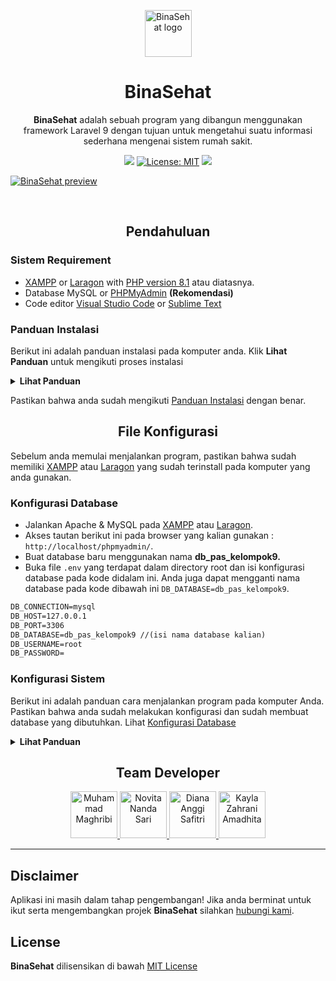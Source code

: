 <p align="center">
  <a href="https://getstisla.com">
    <img src="https://raw.githubusercontent.com/muhammedia/binasehat/main/image/logo.png" alt="BinaSehat logo" width="75" height="75">
  </a>
</p>

<h1 align="center">BinaSehat</h1>

<span align="center">

**BinaSehat** adalah sebuah program yang dibangun menggunakan framework Laravel 9 dengan tujuan untuk mengetahui suatu informasi sederhana mengenai sistem rumah sakit.

[![](https://img.shields.io/badge/Berikan-Apresiasi-red)](https://trakteer.id/anteikudevs?quantity=1)
[![License: MIT](https://img.shields.io/badge/License-MIT-blue.svg)](https://github.com/muhammedia/binasehat/blob/main/LICENSE)
[![](https://img.shields.io/badge/Developer%20by-Muham-purple)](https://anteiku.tech/)

</span>

[![BinaSehat preview](https://raw.githubusercontent.com/muhammedia/binasehat/main/image/home.png)](https://muhampedia.tech)

<br>

<h2 align="center">Pendahuluan</h2>

### Sistem Requirement
- [XAMPP](https://www.apachefriends.org/download.html) or [Laragon](https://laragon.org/) with [PHP version 8.1](https://www.php.net/downloads) atau diatasnya.
- Database MySQL or [PHPMyAdmin](https://www.phpmyadmin.net/) **(Rekomendasi)**
- Code editor [Visual Studio Code](https://code.visualstudio.com/) or [Sublime Text](https://www.sublimetext.com/)

### Panduan Instalasi
Berikut ini adalah panduan instalasi pada komputer anda. Klik **Lihat Panduan** untuk mengikuti proses instalasi
<details><summary><b>Lihat Panduan</b></summary>

- Clone repo ini melalui **[git bash](https://git-scm.com/downloads)** : `git clone https://github.com/muhammedia/binasehat.git`
- Ekstrak file **binasehat.zip** yang sudah kalian clone melalui tautan diatas ini
- Done

</details>

Pastikan bahwa anda sudah mengikuti [Panduan Instalasi](#panduan-instalasi) dengan benar.

<h2 align="center">File Konfigurasi</h2>

Sebelum anda memulai menjalankan program, pastikan bahwa sudah memiliki [XAMPP](https://www.apachefriends.org/download.html) atau [Laragon](https://laragon.org/) yang sudah terinstall pada komputer yang anda gunakan.

### Konfigurasi Database

- Jalankan Apache & MySQL pada [XAMPP](https://www.apachefriends.org/download.html) atau [Laragon](https://laragon.org/).
- Akses tautan berikut ini pada browser yang kalian gunakan : `http://localhost/phpmyadmin/`.
- Buat database baru menggunakan nama **db_pas_kelompok9.**
- Buka file `.env` yang terdapat dalam directory root dan isi konfigurasi database pada kode didalam ini. Anda juga dapat mengganti nama database pada kode dibawah ini `DB_DATABASE=db_pas_kelompok9`.

```diff
DB_CONNECTION=mysql
DB_HOST=127.0.0.1
DB_PORT=3306
DB_DATABASE=db_pas_kelompok9 //(isi nama database kalian)
DB_USERNAME=root
DB_PASSWORD=
```

### Konfigurasi Sistem

Berikut ini adalah panduan cara menjalankan program pada komputer Anda. Pastikan bahwa anda sudah melakukan konfigurasi dan sudah membuat database yang dibutuhkan. Lihat [Konfigurasi Database](#konfigurasi-database)

<details><summary><b>Lihat Panduan</b></summary>


- Buka folder **binasehat** menggunakan [code editor](#sistem-requirement) kesayangan Anda. Disini saya merekomendasikan untuk menggunakan **Visual Studio Code**.
- Buka **Terminal** pada menu bagian atas **Visual Studio Code** atau anda bisa menggunakan shortcut *CTRL+SHIFT+`*.
- Jalankan perintah berikut `php artisan migrate` setelah berhasil maka jalankan perintah kedua `php artisan db:seed --class AkunSeeder`.
- Jalankan perintah `php artisan serve` dan akses IP `http://127.0.0.1:8000` pada browser yang kalian gunakan.
- Done

</details>


<h2 align="center">Team Developer</h2>

<div align="center">
        <a href="https://muhampedia.tech">
            <img src="https://raw.githubusercontent.com/muhammedia/binasehat/main/image/team/muham.png"
                alt="Muhammad Maghribi" width="75" height="75">
        </a>
        <a href="javascript:void(0)">
            <img src="https://raw.githubusercontent.com/muhammedia/binasehat/main/image/team/novita.png"
                alt="Novita Nanda Sari" width="75" height="75">
        </a>
        <a href="javascript:void(0)">
            <img src="https://raw.githubusercontent.com/muhammedia/binasehat/main/image/team/diana.png"
                alt="Diana Anggi Safitri" width="75" height="75">
        </a>
        <a href="javascript:void(0)">
            <img src="https://raw.githubusercontent.com/muhammedia/binasehat/main/image/team/kayla.png"
                alt="Kayla Zahrani Amadhita" width="75" height="75">
        </a>
    </div>

<hr>

## Disclaimer

Aplikasi ini masih dalam tahap pengembangan! Jika anda berminat untuk ikut serta mengembangkan projek **BinaSehat** silahkan <a href="mailto:muhampedia.id@gmail.com">hubungi kami</a>.

## License

**BinaSehat** dilisensikan di bawah [MIT License](LICENSE)